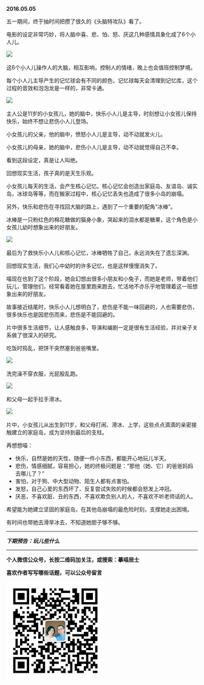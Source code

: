 **2016.05.05**

五一期间，终于抽时间把攒了很久的《头脑特攻队》看了。

电影的设定非常巧妙，将人脑中喜、悲、怕、怒、厌这几种感情具象化成了6个小人儿。

![](http://upload-images.jianshu.io/upload_images/51001-8af150affdedbd30.jpg)

这6个小人儿操作人的大脑，相互影响，控制人的情绪，晚上也会值班控制梦境。

每个小人儿主导产生的记忆球会有不同的颜色，记忆球每天会清理到记忆库，这个过程的音效和泡泡龙是一样的，非常卡通。

![](http://upload-images.jianshu.io/upload_images/51001-e79908f1776bb3a2.jpg)

主人公是11岁的小女孩儿，她的脑中，快乐小人儿是主导，时刻想让小女孩儿保持快乐，始终不想让悲伤小人儿登场。

小女孩儿的父亲，他的脑中，愤怒小人儿是主导，动不动就发火儿。

小女孩儿的母亲，她的脑中，悲伤小人儿是主导，动不动就觉得自己不幸。

看到这段设定，真是让人叫绝。

回想现实生活，孩子真的是天生乐观。

小女孩儿每天的生活，会产生核心记忆。核心记忆会创造出家庭岛、友谊岛、诚实岛，冰球岛等等，而在搬家过程中，核心记忆丢失也造成了很多小岛的崩塌。

另外，快乐和悲伤在寻找回大脑的路上，遇到了一个重要的配角“冰棒”。

冰棒是一只粉红色的棉花糖做的猫身小象，哭起来的泪水都是糖果，这个角色是小女孩儿幼时想象出来的好朋友。

![](http://upload-images.jianshu.io/upload_images/51001-be8f75d2f8e2fa1f.jpg)

最后为了救快乐小人儿和核心记忆，冰棒牺牲了自己，永远消失在了遗忘深渊。

回想现实生活，我们心中幼时的许多记忆，也是这样慢慢消失了。

喵现在也到了这个阶段，她会幻想出很多小朋友和小兔子，而她是老师，带着他们玩儿，管理他们，经常看着她在屋里跑来跑去，忙活地不亦乐乎地管理着这一班想象出来的好朋友。

故事接近结尾时，快乐小人儿想明白了，悲伤是不能一味回避的，人也需要悲伤，很多快乐也是因悲伤而来，悲伤是不能回避的。

片中很多生活细节，让人感触良多，导演和编剧一定是很有生活经验，并对亲子关系做了很深入的研究。

吃饭时捣乱，把饼干突然塞到爸爸嘴里。

![](http://upload-images.jianshu.io/upload_images/51001-d47100b06a38d147.jpg)

洗完澡不穿衣服，光屁股乱跑。

![](http://upload-images.jianshu.io/upload_images/51001-507d6ac055b1e0d6.jpg)

和父母一起手拉手滑冰。

![](http://upload-images.jianshu.io/upload_images/51001-1d38aeed7791362a.jpg)

片中，小女孩儿从出生到11岁，和父母打闹、滑冰、上学，这些点点滴滴的亲密接触建立的家庭岛，成为坚持到最后的支柱。

再想想喵：

* 快乐，自然是她的天性，随便一件小东西，都能开心地玩儿半天。
* 悲伤，情感细腻，容易担心，她的终极问题是：“那他（她、它）的爸爸妈妈去哪儿了？”
* 害怕，对于狗、中大型动物、陌生人都有点害怕。
* 发怒，自己心爱的东西坏了、反复尝试失败的时候都会怒发上冲冠。
* 厌恶，不喜欢脏、丑的东西，不喜欢欺负别人的人，不喜欢不听老师话的人。

希望能为她建立坚固的家庭岛，在其他岛崩塌的最危险时刻，支撑她走出困境。

有时间也带她去滑旱冰去，不知道她胆子够不够。

***

***下期预告：玩儿些什么***

***


**个人微信公众号，长按二维码加关注，或搜索：摹喵居士**

**喜欢作者写写哪些话题，可以公众号留言**

![](https://github.com/jiluofu/jiluofu.github.com/raw/master/momiaojushi/static/qrcode.jpg)
